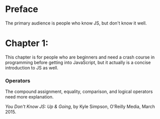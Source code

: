 # Preface

The primary audience is people who know JS, but don't know it well.



# Chapter 1: 

This chapter is for people who are beginners and need a crash course in programming before getting into JavaScript, but it actually is a concise introduction to JS as well.

### Operators

The compound assignment, equality, comparison, and logical operators need more explanation.



*You Don't Know JS: Up & Going*, by Kyle Simpson, O'Reilly Media, March 2015.

